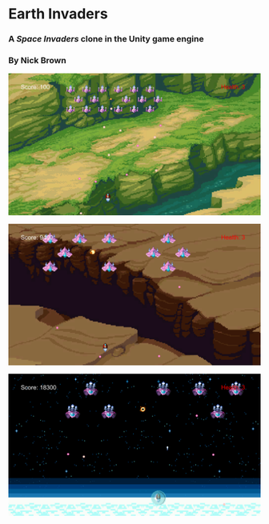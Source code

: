 # Earth Invaders

### A *Space Invaders* clone in the Unity game engine

### By Nick Brown

![Screenshot of level 1](https://raw.githubusercontent.com/nichard101/Earth-Invaders/main/Screenshots/level1.png)

![Screenshot of level 2](https://raw.githubusercontent.com/nichard101/Earth-Invaders/main/Screenshots/level2.png)

![Screenshot of level 3](https://raw.githubusercontent.com/nichard101/Earth-Invaders/main/Screenshots/level3.png)
